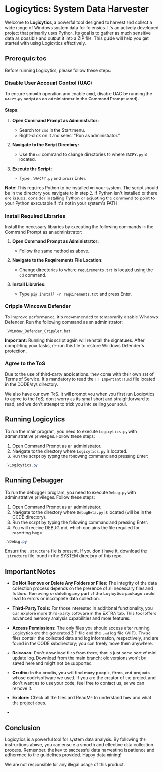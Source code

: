 # Logicytics: System Data Harvester

Welcome to **Logicytics**, a powerful tool designed to harvest and collect a wide range of Windows system data for forensics. It's an actively developed project that primarily uses Python. Its goal is to gather as much sensitive data as possible and output it into a ZIP file. This guide will help you get started with using Logicytics effectively.


## Prerequisites

Before running Logicytics, please follow these steps:

### Disable User Account Control (UAC)

To ensure smooth operation and enable cmd, disable UAC by running the `UACPY.py` script as an administrator in the Command Prompt (cmd).

#### Steps:

1. **Open Command Prompt as Administrator:**
   - Search for `cmd` in the Start menu.
   - Right-click on it and select "Run as administrator."

2. **Navigate to the Script Directory:**
   - Use the `cd` command to change directories to where `UACPY.py` is located.

3. **Execute the Script:**
   - Type `.\UACPY.py` and press Enter.

**Note:** This requires Python to be installed on your system. The script should be in the directory you navigate to in step 2. If Python isn't installed or there are issues, consider installing Python or adjusting the command to point to your Python executable if it's not in your system's PATH.

### Install Required Libraries

Install the necessary libraries by executing the following commands in the Command Prompt as an administrator:

1. **Open Command Prompt as Administrator:**
   - Follow the same method as above.

2. **Navigate to the Requirements File Location:**
   - Change directories to where `requirements.txt` is located using the `cd` command.

3. **Install Libraries:**
   - Type `pip install -r requirements.txt` and press Enter.

### Cripple Windows Defender

To improve performance, it's recommended to temporarily disable Windows Defender. Run the following command as an administrator:

```cmd
.\Window_Defender_Crippler.bat
```

**Important:** Running this script again will reinstall the signatures. After completing your tasks, re-run this file to restore Windows Defender's protection.

### Agree to the ToS

Due to the use of third-party applications, they come with their own set of Terms of Service. It's mandatory to read the `!! Important!!.md` file located in the CODE/sys directory.

We also have our own ToS, it will prompt you when you first run Logicytics to agree to the ToS; don't worry as its small short and straightforward to read, and we don't attempt to trick you into selling your soul.

## Running Logicytics

To run the main program, you need to execute `Logicytics.py` with administrative privileges. Follow these steps:

1. Open Command Prompt as an administrator.
2. Navigate to the directory where `Logicytics.py` is located.
3. Run the script by typing the following command and pressing Enter:

```powershell
.\Logicytics.py
```

## Running Debugger

To run the debugger program, you need to execute `Debug.py` with administrative privileges. Follow these steps:

1. Open Command Prompt as an administrator.
2. Navigate to the directory where `DebugBeta.py` is located (will be in the CODE directory).
3. Run the script by typing the following command and pressing Enter:
4. You will receive DEBUG.md, which contains the file required for reporting bugs.

```powershell
.\Debug.py
```

Ensure the `.structure` file is present. If you don't have it, download the `.structure` file found in the SYSTEM directory of this repo.

## Important Notes

- **Do Not Remove or Delete Any Folders or Files:** The integrity of the data collection process depends on the presence of all necessary files and folders. Removing or deleting any part of the Logicytics package could lead to errors or incomplete data collection.

- **Third-Party Tools:** For those interested in additional functionality, you can explore more third-party software in the EXTRA tab. This tool offers advanced memory analysis capabilities and more features.

- **Access Permissions:** The only files you should access after running Logicytics are the generated ZIP file and the `.md` log file (WIP). These files contain the collected data and log information, respectively, and are found in the CODE subdirectory; you can freely move them anywhere.

- **Releases:** Don't download files from there; that is just some sort of mini-update log. Download from the main branch; old versions won't be saved here and might not be supported.

- **Credits:** In the credits, you will find many people, firms, and projects whose code/software we used. If you are the creator of the project and don't want us to use your code, feel free to contact us, so we can remove it.

- **Explore:** Check all the files and ReadMe to understand how and what the project does.
- 
## Conclusion

Logicytics is a powerful tool for system data analysis. By following the instructions above, you can ensure a smooth and effective data collection process. Remember, the key to successful data harvesting is patience and adherence to the guidelines provided. Happy data mining!

We are not responsible for any illegal usage of this product.
